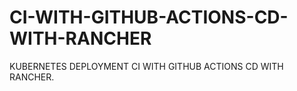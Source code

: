 # CI-WITH-GITHUB-ACTIONS-CD-WITH-RANCHER
KUBERNETES DEPLOYMENT CI WITH GITHUB ACTIONS CD WITH RANCHER.
